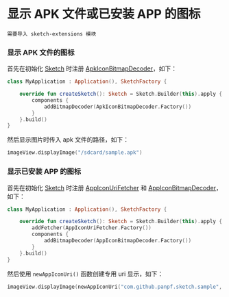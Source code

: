 # 显示 APK 文件或已安装 APP 的图标

`需要导入 sketch-extensions 模块`

### 显示 APK 文件的图标

首先在初始化 [Sketch] 时注册 [ApkIconBitmapDecoder]，如下：

```kotlin
class MyApplication : Application(), SketchFactory {

    override fun createSketch(): Sketch = Sketch.Builder(this).apply {
        components {
            addBitmapDecoder(ApkIconBitmapDecoder.Factory())
        }
    }.build()
}
```

然后显示图片时传入 apk 文件的路径，如下：

```kotlin
imageView.displayImage("/sdcard/sample.apk")
```

### 显示已安装 APP 的图标

首先在初始化 [Sketch] 时注册 [AppIconUriFetcher] 和 [AppIconBitmapDecoder]，如下：

```kotlin
class MyApplication : Application(), SketchFactory {

    override fun createSketch(): Sketch = Sketch.Builder(this).apply {
        addFetcher(AppIconUriFetcher.Factory())
        components {
            addBitmapDecoder(AppIconBitmapDecoder.Factory())
        }
    }.build()
}
```

然后使用 `newAppIconUri()` 函数创建专用 uri 显示，如下：

```kotlin
imageView.displayImage(newAppIconUri("com.github.panpf.sketch.sample", 1))
```

[Sketch]: ../../sketch/src/main/java/com/github/panpf/sketch/Sketch.kt

[AppIconBitmapDecoder]: ../../sketch-extensions/src/main/java/com/github/panpf/sketch/decode/AppIconBitmapDecoder.kt

[ApkIconBitmapDecoder]: ../../sketch-extensions/src/main/java/com/github/panpf/sketch/decode/ApkIconBitmapDecoder.kt

[AppIconUriFetcher]: ../../sketch-extensions/src/main/java/com/github/panpf/sketch/fetch/AppIconUriFetcher.kt